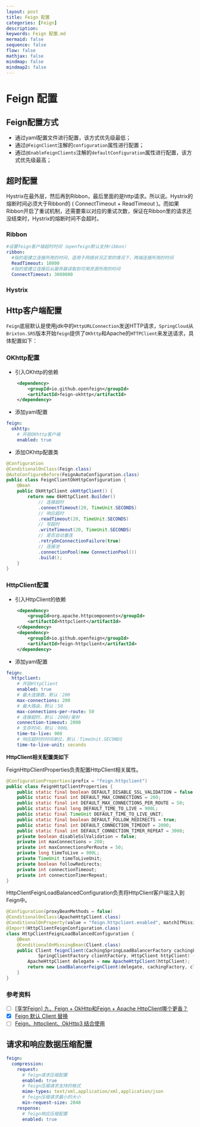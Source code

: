 ```yaml
---
layout: post
title: Feign 配置
categories: [Feign]
description: 
keywords: Feign 配置.md
mermaid: false
sequence: false
flow: false
mathjax: false
mindmap: false
mindmap2: false
---
```

# Feign 配置
## Feign配置方式
- 通过yaml配置文件进行配置，该方式优先级最低；
- 通过`@FeignClient`注解的`configuration`属性进行配置；
- 通过`@EnableFeignClients`注解的`defaultConfiguration`属性进行配置，该方式优先级最高；

## 超时配置

Hystrix在最外层，然后再到Ribbon，最后里面的是http请求。所以说。Hystrix的熔断时间必须大于Ribbon的 ( ConnectTimeout + ReadTimeout )。而如果Ribbon开启了重试机制，还需要乘以对应的重试次数，保证在Ribbon里的请求还没结束时，Hystrix的熔断时间不会超时。



### Ribbon

```yaml
#设置feign客户端超时时间（openfeign默认支持ribbon）
ribbon:
  #指的是建立连接所用的时间，适用于网络状况正常的情况下，两端连接所用的时间
  ReadTimeout: 10000
  #指的是建立连接后从服务器读取到可用资源所用的时间
  ConnectTimeout: 3000000
```



### Hystrix



## Http客户端配置
`Feign`底层默认是使用jdk中的`HttpURLConnection`发送HTTP请求，`SpringCloud`从`Brixton.SR5`版本开始`feign`提供了`OKhttp`和Apache的`HTTPClient`来发送请求，具体配置如下：



### OKhttp配置
- 引入OKhttp的依赖
```xml
    <dependency>
        <groupId>io.github.openfeign</groupId>
        <artifactId>feign-okhttp</artifactId>
    </dependency>
```

- 添加yaml配置
```yaml
feign:
  okhttp:
    # 开启OKhttp客户端
    enabled: true
```

- 添加OKhttp配置类
```java
@Configuration
@ConditionalOnClass(Feign.class)
@AutoConfigureBefore(FeignAutoConfiguration.class)
public class FeignClientOkHttpConfiguration {
    @Bean
    public OkHttpClient okHttpClient() {
        return new OkHttpClient.Builder()
            // 连接超时
            .connectTimeout(20, TimeUnit.SECONDS)
            // 响应超时
            .readTimeout(20, TimeUnit.SECONDS)
            // 写超时
            .writeTimeout(20, TimeUnit.SECONDS)
            // 是否自动重连
            .retryOnConnectionFailure(true)
            // 连接池
            .connectionPool(new ConnectionPool())
            .build();
    }
}
```



### HttpClient配置

- 引入HttpClient的依赖
```xml
    <dependency>
        <groupId>org.apache.httpcomponents</groupId>
        <artifactId>httpclient</artifactId>
    </dependency>
    <dependency>
        <groupId>io.github.openfeign</groupId>
        <artifactId>feign-httpclient</artifactId>
    </dependency>
```

- 添加yaml配置

```yaml
feign:
  httpclient:
    # 开启HttpClient
    enabled: true
    # 最大连接数，默认：200
    max-connections: 200
    # 最大路由，默认：50
    max-connections-per-route: 50
    # 连接超时，默认：2000/毫秒
    connection-timeout: 2000
    # 生存时间，默认：900L
    time-to-live: 900
    # 响应超时的时间单位，默认：TimeUnit.SECONDS
    time-to-live-unit: seconds
```

**HttpClient相关配置类如下**

FeignHttpClientProperties负责配置HttpClient相关属性。
```java
@ConfigurationProperties(prefix = "feign.httpclient")
public class FeignHttpClientProperties {
    public static final boolean DEFAULT_DISABLE_SSL_VALIDATION = false;
    public static final int DEFAULT_MAX_CONNECTIONS = 200;
    public static final int DEFAULT_MAX_CONNECTIONS_PER_ROUTE = 50;
    public static final long DEFAULT_TIME_TO_LIVE = 900L;
    public static final TimeUnit DEFAULT_TIME_TO_LIVE_UNIT;
    public static final boolean DEFAULT_FOLLOW_REDIRECTS = true;
    public static final int DEFAULT_CONNECTION_TIMEOUT = 2000;
    public static final int DEFAULT_CONNECTION_TIMER_REPEAT = 3000;
    private boolean disableSslValidation = false;
    private int maxConnections = 200;
    private int maxConnectionsPerRoute = 50;
    private long timeToLive = 900L;
    private TimeUnit timeToLiveUnit;
    private boolean followRedirects;
    private int connectionTimeout;
    private int connectionTimerRepeat;
}
```

HttpClientFeignLoadBalancedConfiguration负责将HttpClient客户端注入到Feign中。
```java
@Configuration(proxyBeanMethods = false)
@ConditionalOnClass(ApacheHttpClient.class)
@ConditionalOnProperty(value = "feign.httpclient.enabled", matchIfMissing = true)
@Import(HttpClientFeignConfiguration.class)
class HttpClientFeignLoadBalancedConfiguration {
	@Bean
	@ConditionalOnMissingBean(Client.class)
	public Client feignClient(CachingSpringLoadBalancerFactory cachingFactory,
			SpringClientFactory clientFactory, HttpClient httpClient) {
		ApacheHttpClient delegate = new ApacheHttpClient(httpClient);
		return new LoadBalancerFeignClient(delegate, cachingFactory, clientFactory);
	}
}
```

### 参考资料
- [ ] [[享学Feign] 九、Feign + OkHttp和Feign + Apache HttpClient哪个更香？](https://blog.csdn.net/f641385712/article/details/104305106)
- [x] [Feign 默认 Client 替换](https://blog.csdn.net/wo18237095579/article/details/83377938)
- [ ] [Feign、httpclient、OkHttp3 结合使用](https://www.cnblogs.com/crazymakercircle/p/11968479.html)

## 请求和响应数据压缩配置
```yaml
feign:
  compression:
    request:
      # feign请求压缩配置
      enabled: true
      # feign压缩请求支持的格式
      mime-types: text/xml,application/xml,application/json
      # feign压缩请求最小的大小
      min-request-size: 2048
    response:
      # feign响应压缩配置
      enabled: true
```